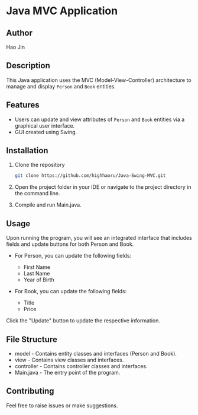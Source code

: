 # Java MVC Application

## Author

Hao Jin

## Description

This Java application uses the MVC (Model-View-Controller) architecture to manage and
display `Person` and `Book` entities.

## Features

- Users can update and view attributes of `Person` and `Book` entities via a graphical user
  interface.
- GUI created using Swing.

## Installation

1. Clone the repository
   ```bash
   git clone https://github.com/highhaoru/Java-Swing-MVC.git

2. Open the project folder in your IDE or navigate to the project directory in the command line.

3. Compile and run Main.java.

## Usage

Upon running the program, you will see an integrated interface that includes fields and update
buttons for both Person and Book.

* For Person, you can update the following fields:
  * First Name
  * Last Name
  * Year of Birth

* For Book, you can update the following fields:
  * Title
  * Price

Click the "Update" button to update the respective information.

## File Structure

* model - Contains entity classes and interfaces (Person and Book).
* view - Contains view classes and interfaces.
* controller - Contains controller classes and interfaces.
* Main.java - The entry point of the program.

## Contributing

Feel free to raise issues or make suggestions.